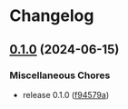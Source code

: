 # Changelog

## [0.1.0](https://github.com/hansetag/iceberg-catalog/compare/v0.0.0...v0.1.0) (2024-06-15)


### Miscellaneous Chores

* release 0.1.0 ([f94579a](https://github.com/hansetag/iceberg-catalog/commit/f94579a2232b780c98fa2061c967b76a78a24c35))
